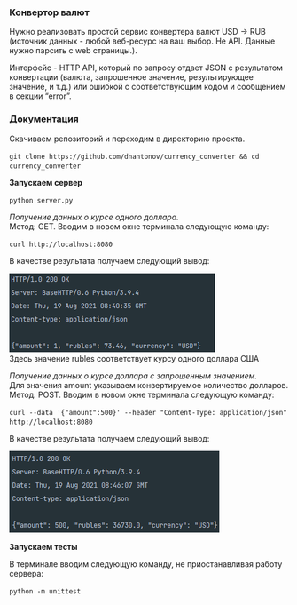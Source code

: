 ### Конвертор валют

Нужно реализовать простой сервис конвертера валют USD -> RUB (источник данных - любой веб-ресурс на ваш выбор. Не API. Данные нужно парсить с web страницы.).

Интерфейс - HTTP API, который по запросу отдает  JSON с результатом конвертации (валюта, запрошенное значение, результирующее значение, и т.д.) или ошибкой с соответствующим кодом и сообщением в секции “error”.

### Документация

Скачиваем репозиторий и переходим в директорию проекта.

``git clone https://github.com/dnantonov/currency_converter && cd currency_converter``

**Запускаем сервер**

``python server.py``

*Получение данных о курсе одного доллара.*  
Метод: GET. Вводим в новом окне терминала следующую команду:

``curl http://localhost:8080``  

В качестве результата получаем следующий вывод:

![curl http://localhost:8080](screenshots/curl_get.png)  
Здесь значение rubles соответствует курсу одного доллара США

*Получение данных о курсе доллара с запрошенным значением.*  
Для значения amount указываем конвертируемое количество долларов.  
Метод: POST. Вводим в новом окне терминала следующую команду:

``curl --data '{"amount":500}' --header "Content-Type: application/json" http://localhost:8080``  

В качестве результата получаем следующий вывод:

![curl --data '{"amount":500}' --header "Content-Type: application/json" http://localhost:8080](screenshots/curl_post.png)

**Запускаем тесты**

В терминале вводим следующую команду, не приостанавливая работу сервера:

``python -m unittest``
